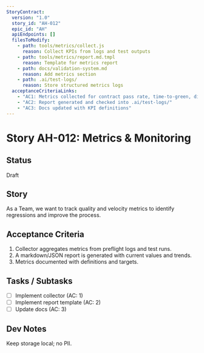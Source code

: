 ```yaml
---
StoryContract:
  version: "1.0"
  story_id: "AH-012"
  epic_id: "AH"
  apiEndpoints: []
  filesToModify:
    - path: tools/metrics/collect.js
      reason: Collect KPIs from logs and test outputs
    - path: tools/metrics/report.md.tmpl
      reason: Template for metrics report
    - path: docs/validation-system.md
      reason: Add metrics section
    - path: .ai/test-logs/
      reason: Store structured metrics logs
  acceptanceCriteriaLinks:
    - "AC1: Metrics collected for contract pass rate, time-to-green, diff churn"
    - "AC2: Report generated and checked into .ai/test-logs/"
    - "AC3: Docs updated with KPI definitions"
---
```


# Story AH-012: Metrics & Monitoring

## Status
Draft

## Story
As a Team, we want to track quality and velocity metrics to identify regressions and improve the process.

## Acceptance Criteria
1. Collector aggregates metrics from preflight logs and test runs.
2. A markdown/JSON report is generated with current values and trends.
3. Metrics documented with definitions and targets.

## Tasks / Subtasks
- [ ] Implement collector (AC: 1)
- [ ] Implement report template (AC: 2)
- [ ] Update docs (AC: 3)

## Dev Notes
Keep storage local; no PII.

